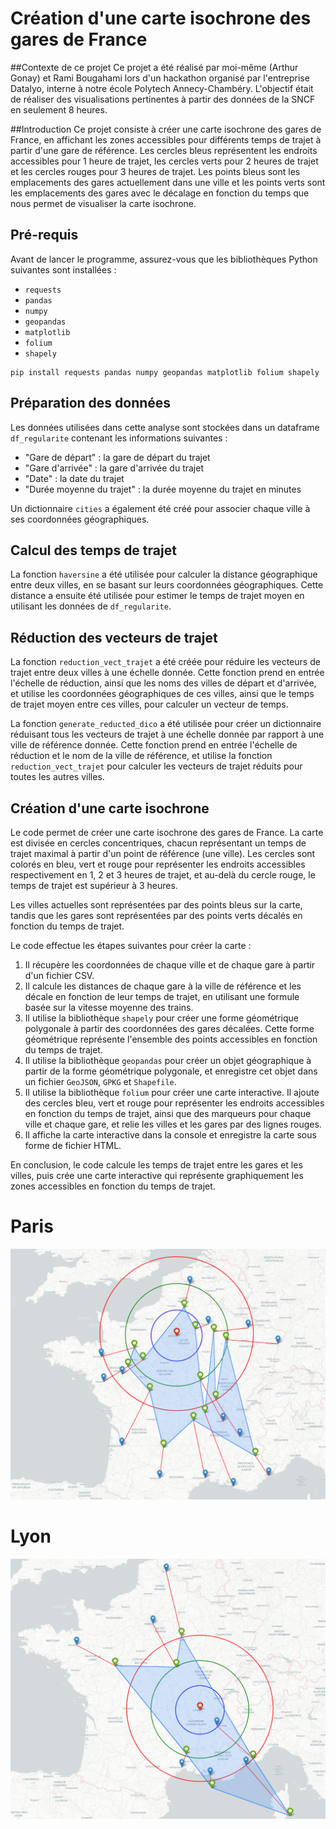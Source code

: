 # Création d'une carte isochrone des gares de France

##Contexte de ce projet
Ce projet a été réalisé par moi-même (Arthur Gonay) et Rami Bougahami lors d'un hackathon organisé par l'entreprise Datalyo, interne à notre école Polytech Annecy-Chambéry. L'objectif était de réaliser des visualisations pertinentes à partir des données de la SNCF en seulement 8 heures.

##Introduction
Ce projet consiste à créer une carte isochrone des gares de France, en affichant les zones accessibles pour différents temps de trajet à partir d'une gare de référence. Les cercles bleus représentent les endroits accessibles pour 1 heure de trajet, les cercles verts pour 2 heures de trajet et les cercles rouges pour 3 heures de trajet. Les points bleus sont les emplacements des gares actuellement dans une ville et les points verts sont les emplacements des gares avec le décalage en fonction du temps que nous permet de visualiser la carte isochrone.

## Pré-requis
Avant de lancer le programme, assurez-vous que les bibliothèques Python suivantes sont installées :

- `requests`
- `pandas`
- `numpy`
- `geopandas`
- `matplotlib`
- `folium`
- `shapely`

```Shell
pip install requests pandas numpy geopandas matplotlib folium shapely
```

## Préparation des données

Les données utilisées dans cette analyse sont stockées dans un dataframe `df_regularite` contenant les informations suivantes :

- "Gare de départ" : la gare de départ du trajet
- "Gare d'arrivée" : la gare d'arrivée du trajet
- "Date" : la date du trajet
- "Durée moyenne du trajet" : la durée moyenne du trajet en minutes

Un dictionnaire `cities` a également été créé pour associer chaque ville à ses coordonnées géographiques.

## Calcul des temps de trajet

La fonction `haversine` a été utilisée pour calculer la distance géographique entre deux villes, en se basant sur leurs coordonnées géographiques. Cette distance a ensuite été utilisée pour estimer le temps de trajet moyen en utilisant les données de `df_regularite`.

## Réduction des vecteurs de trajet

La fonction `reduction_vect_trajet` a été créée pour réduire les vecteurs de trajet entre deux villes à une échelle donnée. Cette fonction prend en entrée l'échelle de réduction, ainsi que les noms des villes de départ et d'arrivée, et utilise les coordonnées géographiques de ces villes, ainsi que le temps de trajet moyen entre ces villes, pour calculer un vecteur de temps.

La fonction `generate_reducted_dico` a été utilisée pour créer un dictionnaire réduisant tous les vecteurs de trajet à une échelle donnée par rapport à une ville de référence donnée. Cette fonction prend en entrée l'échelle de réduction et le nom de la ville de référence, et utilise la fonction `reduction_vect_trajet` pour calculer les vecteurs de trajet réduits pour toutes les autres villes.

## Création d'une carte isochrone


Le code permet de créer une carte isochrone des gares de France. La carte est divisée en cercles concentriques, chacun représentant un temps de trajet maximal à partir d'un point de référence (une ville). Les cercles sont colorés en bleu, vert et rouge pour représenter les endroits accessibles respectivement en 1, 2 et 3 heures de trajet, et au-delà du cercle rouge, le temps de trajet est supérieur à 3 heures.

Les villes actuelles sont représentées par des points bleus sur la carte, tandis que les gares sont représentées par des points verts décalés en fonction du temps de trajet.

Le code effectue les étapes suivantes pour créer la carte :

1. Il récupère les coordonnées de chaque ville et de chaque gare à partir d'un fichier CSV.
2. Il calcule les distances de chaque gare à la ville de référence et les décale en fonction de leur temps de trajet, en utilisant une formule basée sur la vitesse moyenne des trains.
3. Il utilise la bibliothèque `shapely` pour créer une forme géométrique polygonale à partir des coordonnées des gares décalées. Cette forme géométrique représente l'ensemble des points accessibles en fonction du temps de trajet.
4. Il utilise la bibliothèque `geopandas` pour créer un objet géographique à partir de la forme géométrique polygonale, et enregistre cet objet dans un fichier `GeoJSON`, `GPKG` et `Shapefile`.
5. Il utilise la bibliothèque `folium` pour créer une carte interactive. Il ajoute des cercles bleu, vert et rouge pour représenter les endroits accessibles en fonction du temps de trajet, ainsi que des marqueurs pour chaque ville et chaque gare, et relie les villes et les gares par des lignes rouges.
6. Il affiche la carte interactive dans la console et enregistre la carte sous forme de fichier HTML.

En conclusion, le code calcule les temps de trajet entre les gares et les villes, puis crée une carte interactive qui représente graphiquement les zones accessibles en fonction du temps de trajet.
# Paris
![](img.png)
# Lyon
![](img_1.png)
